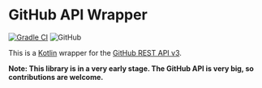 # GitHub API Wrapper

[![Gradle CI](https://github.com/NyCodeGHG/github-api-wrapper/actions/workflows/ci.yml/badge.svg?branch=dev)](https://github.com/NyCodeGHG/github-api-wrapper/actions/workflows/ci.yml)
![GitHub](https://img.shields.io/github/license/NyCodeGHG/github-api-wrapper?color=067abd&style=flat-square)

This is a [Kotlin](https://kotlinlang.org) wrapper for the [GitHub REST API v3](https://docs.github.com/rest/).

**Note: This library is in a very early stage. The GitHub API is very big, so contributions are welcome.**
